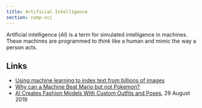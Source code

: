 ```yaml
---
title: Artificial Intelligence
section: comp-sci
---
```


Artificial intelligence (<dfn>AI</dfn>) is a term for simulated intelligence in machines. These machines are programmed to _think_ like a human and mimic the way a person acts.

## Links

-   [Using machine learning to index text from billions of images](https://blogs.dropbox.com/tech/2018/10/using-machine-learning-to-index-text-from-billions-of-images/)
-   [Why can a Machine Beat Mario but not Pokemon?](https://towardsdatascience.com/why-can-a-machine-beat-mario-but-not-pokemon-ff61313187e1)
-   [AI Creates Fashion Models With Custom Outfits and Poses](https://medium.com/syncedreview/ai-creates-fashion-models-with-custom-outfits-and-poses-a27d5784651f), 29 August 2019
